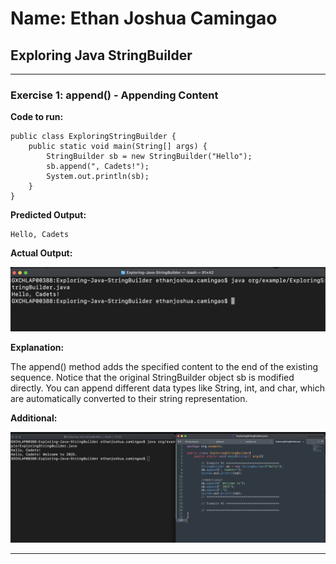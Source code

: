 # Name: Ethan Joshua Camingao
## Exploring Java StringBuilder

---

### Exercise 1: append() - Appending Content

**Code to run:**
```
public class ExploringStringBuilder {
    public static void main(String[] args) {
        StringBuilder sb = new StringBuilder("Hello");
        sb.append(", Cadets!");
        System.out.println(sb);
    }
}
```
**Predicted Output:**
```
Hello, Cadets
```

**Actual Output:**

<img src="https://github.com/ethan-josh/Exploring-Java-StringBuilder/blob/main/images/Ex1.png"/>

**Explanation:**

The append() method adds the specified content to the end of the existing sequence. Notice that the original StringBuilder object sb is modified directly. You can append different data types like String, int, and char, which are automatically converted to their string representation.

**Additional:**

<img src="https://github.com/ethan-josh/Exploring-Java-StringBuilder/blob/main/images/Ex1-additional.png"/>

---
